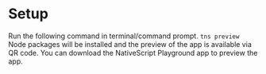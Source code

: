 # Setup

Run the following command in terminal/command prompt.
`tns preview`
Node packages will be installed and the preview of the app is available via QR code. You can download the NativeScript Playground app to preview the app. 
